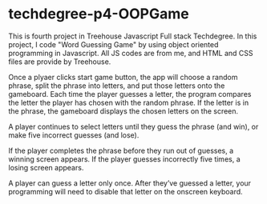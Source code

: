 # techdegree-p4-OOPGame

This is fourth project in Treehouse Javascript Full stack Techdegree.
In this project, I code "Word Guessing Game" by using object oriented programming in Javascript.
All JS codes are from me, and HTML and CSS files are provide by Treehouse.

Once a plyaer clicks start game button, the app will choose a random phrase, split the phrase into letters, and put those letters onto the gameboard. Each time the player guesses a letter, the program compares the letter the player has chosen with the random phrase. If the letter is in the phrase, the gameboard displays the chosen letters on the screen.

A player continues to select letters until they guess the phrase (and win), or make five incorrect guesses (and lose).

If the player completes the phrase before they run out of guesses, a winning screen appears. If the player guesses incorrectly five times, a losing screen appears.

A player can guess a letter only once. After they’ve guessed a letter, your programming will need to disable that letter on the onscreen keyboard.
